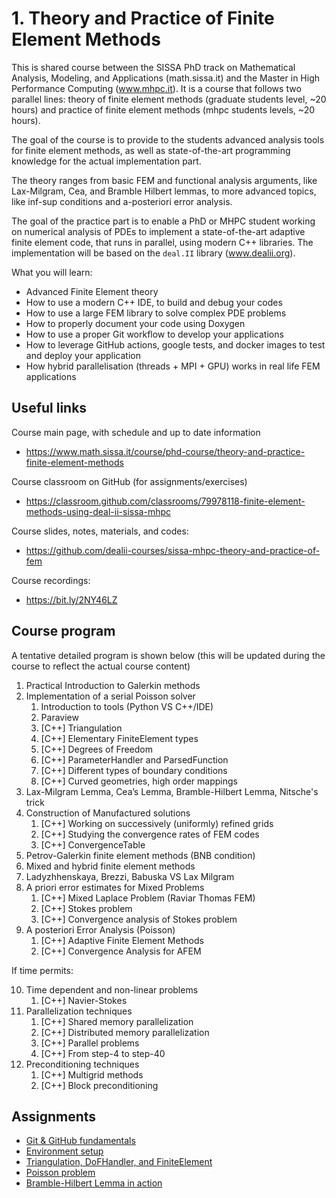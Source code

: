 # 1. Theory and Practice of Finite Element Methods

This is shared course between the SISSA PhD track
on Mathematical Analysis, Modeling, and Applications
(math.sissa.it) and the Master in High Performance Computing
(www.mhpc.it). It is a course that follows two parallel lines:
theory of finite element methods (graduate students level, ~20 hours) and
practice of finite element methods (mhpc students levels, ~20 hours).

The goal of the course is to provide to the students advanced
analysis tools for finite element methods, as well as 
state-of-the-art programming knowledge for the actual implementation part.

The theory ranges from basic FEM and functional analysis arguments, like
Lax-Milgram, Cea, and Bramble Hilbert lemmas, to more advanced topics,
like inf-sup conditions and a-posteriori error analysis.

The goal of the practice part is to enable a PhD or MHPC student working on
numerical analysis of PDEs to implement a state-of-the-art adaptive finite
element code, that runs in parallel, using modern C++ libraries. The 
implementation will be based on the `deal.II` library (www.dealii.org).

What you will learn:
- Advanced Finite Element theory
- How to use a modern C++ IDE, to build and debug your codes
- How to use a large FEM library to solve complex PDE problems
- How to properly document your code using Doxygen
- How to use a proper Git workflow to develop your applications
- How to leverage GitHub actions, google tests, and docker images to test and deploy your application
- How hybrid parallelisation (threads + MPI + GPU) works in real life FEM applications

## Useful links

Course main page, with schedule and up to date information
- https://www.math.sissa.it/course/phd-course/theory-and-practice-finite-element-methods

Course classroom on GitHub (for assignments/exercises)
- https://classroom.github.com/classrooms/79978118-finite-element-methods-using-deal-ii-sissa-mhpc

Course slides, notes, materials, and codes:
- https://github.com/dealii-courses/sissa-mhpc-theory-and-practice-of-fem

Course recordings:
- https://bit.ly/2NY46LZ

## Course program

A tentative detailed program is shown below 
(this will be updated during the course to reflect the actual course content)

1. Practical Introduction to Galerkin methods
2. Implementation of a serial Poisson solver
   1. Introduction to tools (Python VS C++/IDE)
   2. Paraview
   3. [C++] Triangulation
   4. [C++] Elementary FiniteElement types
   5. [C++] Degrees of Freedom
   6. [C++] ParameterHandler and ParsedFunction
   7. [C++] Different types of boundary conditions
   8. [C++] Curved geometries, high order mappings
3. Lax-Milgram Lemma, Cea’s Lemma, Bramble-Hilbert Lemma, Nitsche's trick
4. Construction of Manufactured solutions
   1. [C++] Working on successively (uniformly) refined grids
   2. [C++] Studying the convergence rates of FEM codes
   3. [C++] ConvergenceTable
5. Petrov-Galerkin finite element methods (BNB condition)
6. Mixed and hybrid finite element methods
7. Ladyzhhenskaya, Brezzi, Babuska VS Lax Milgram
8. A priori error estimates for Mixed Problems
    1. [C++] Mixed Laplace Problem (Raviar Thomas FEM)
    2. [C++] Stokes problem
    3. [C++] Convergence analysis of Stokes problem
9. A posteriori Error Analysis (Poisson)
    1. [C++] Adaptive Finite Element Methods
    2. [C++] Convergence Analysis for AFEM


If time permits:

10. Time dependent and non-linear problems
    1. [C++] Navier-Stokes
11. Parallelization techniques
    1. [C++] Shared memory parallelization
    2. [C++] Distributed memory parallelization
    3. [C++] Parallel problems
    4. [C++] From step-4 to step-40
12. Preconditioning techniques
    1. [C++] Multigrid methods
    2. [C++] Block preconditioning

## Assignments

- [Git & GitHub fundamentals](https://classroom.github.com/a/jgOfbppY)
- [Environment setup](https://classroom.github.com/a/NmHY4jke)
- [Triangulation, DoFHandler, and FiniteElement](https://classroom.github.com/a/dtA1drjC)
- [Poisson problem](https://classroom.github.com/a/07X-eFIP)
- [Bramble-Hilbert Lemma in action](https://classroom.github.com/a/UP_uUQKS)

<!-- 
1. Drift Diffusion problems
   1. [C++] Poisson + Strong advection term = instability
   2. [C++] Implementation of SUPG
   3. [C++] Implementation of GLS
   4. [C++] Convergence study for Drift-Diffusion problems -->
<!-- 13. Non-linear and time dependent problems
    1. [C++] Exploiting SUNDIALS libraries
    2. [C++] Navier-Stokes implementation with SUNDIALS -->
<!-- 14. Variational Crimes, or Discontinuous Galerkin Methods
15. Stabilization of DG Methods
    1. [C++] SIPG implementation
16. Hybridizable Discontinous Galerkin methods (HDG)
    1. [C++] HDG implementation -->

<!-- 19. Non-matching methods
    1. [C++] Distributed Lagrange Multiplier methods
    2. [C++] Immersed methods -->
